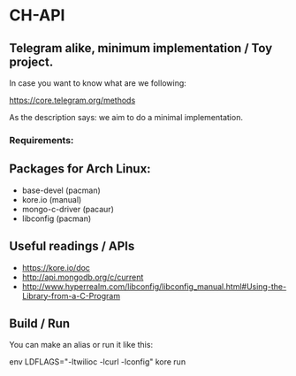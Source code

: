# CH-API

## Telegram alike, minimum implementation / Toy project.

In case you want to know what are we following:

https://core.telegram.org/methods

As the description says: we aim to do a minimal implementation.

### Requirements:

## Packages for Arch Linux:
* base-devel (pacman) 
* kore.io (manual)
* mongo-c-driver (pacaur)
* libconfig (pacman)

## Useful readings / APIs

* https://kore.io/doc
* http://api.mongodb.org/c/current
* http://www.hyperrealm.com/libconfig/libconfig_manual.html#Using-the-Library-from-a-C-Program

## Build / Run
You can make an alias or run it like this:

env LDFLAGS="-ltwilioc -lcurl -lconfig" kore run
